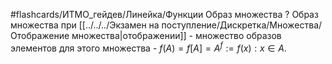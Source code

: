 #flashcards/ИТМО_гейдев/Линейка/Функции
Образ множества
?
Образ множества при [[../../../Экзамен на поступление/Дискретка/Множества/Отображение множества|отображении]] - множество образов элементов для этого множества - $f(A) = f[A] = A^f := {f(x):x \in A}$.
